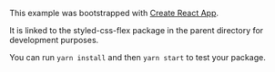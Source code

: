 This example was bootstrapped with [Create React App](https://github.com/facebook/create-react-app).

It is linked to the styled-css-flex package in the parent directory for development purposes.

You can run `yarn install` and then `yarn start` to test your package.
